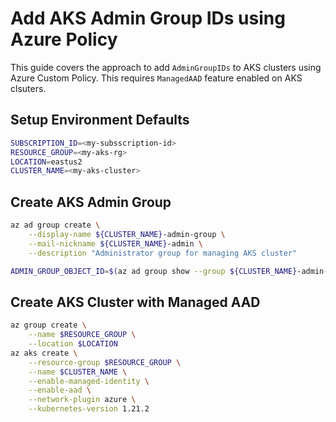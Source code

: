 # Add AKS Admin Group IDs using Azure Policy

This guide covers the approach to add `AdminGroupIDs` to AKS clusters using Azure Custom Policy. This requires `ManagedAAD` feature enabled on AKS clsuters.

## Setup Environment Defaults

```sh
SUBSCRIPTION_ID=<my-subsscription-id>
RESOURCE_GROUP=<my-aks-rg>
LOCATION=eastus2
CLUSTER_NAME=<my-aks-cluster>
```

## Create AKS Admin Group

```sh
az ad group create \
    --display-name ${CLUSTER_NAME}-admin-group \
    --mail-nickname ${CLUSTER_NAME}-admin \
    --description "Administrator group for managing AKS cluster"

ADMIN_GROUP_OBJECT_ID=$(az ad group show --group ${CLUSTER_NAME}-admin-group --query objectId -o tsv)
```

## Create AKS Cluster with Managed AAD

```sh
az group create \
    --name $RESOURCE_GROUP \
    --location $LOCATION
az aks create \
    --resource-group $RESOURCE_GROUP \
    --name $CLUSTER_NAME \
    --enable-managed-identity \
    --enable-aad \
    --network-plugin azure \
    --kubernetes-version 1.21.2
```